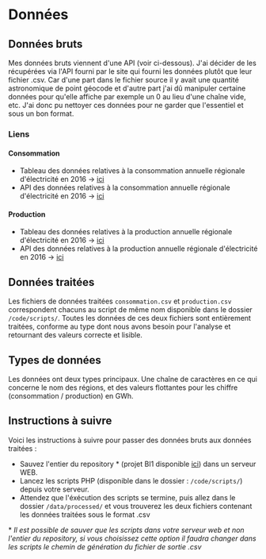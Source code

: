 # Données

## Données bruts
Mes données bruts viennent d'une API (voir ci-dessous). J'ai décider de les récupérées via l'API fourni par le site qui fourni les données plutôt que leur fichier .csv. Car d'une part dans le fichier source il y avait une quantité astronomique de point géocode et d'autre part j'ai dû manipuler certaine données pour qu'elle affiche par exemple un 0 au lieu d'une chaîne vide, etc. J'ai donc pu nettoyer ces données pour ne garder que l'essentiel et sous un bon format.

### Liens
#### Consommation
 - Tableau des données relatives à la consommation annuelle régionale d'électricité en 2016 -> [ici](https://rte-opendata.opendatasoft.com/explore/dataset/conso_nette_regionale/table/?flg=fr&disjunctive.code_insee&disjunctive.regions_nouvelles&refine.annee=2016&sort=-annee)
 - API des données relatives à la consommation annuelle régionale d'électricité en 2016 -> [ici](https://rte-opendata.opendatasoft.com/api/records/1.0/search/?dataset=conso_nette_regionale&rows=13&sort=regions_nouvelles&facet=annee&facet=code_insee&facet=regions_nouvelles&refine.annee=2016)

#### Production
 - Tableau des données relatives à la production annuelle régionale d'électricité en 2016 -> [ici](https://rte-opendata.opendatasoft.com/explore/dataset/prod_region_filiere/table/?disjunctive.regions_nouvelles&sort=-annee&refine.annee=2016)
 - API des données relatives à la production annuelle régionale d'électricité en 2016 -> [ici](https://rte-opendata.opendatasoft.com/api/records/1.0/search/?dataset=prod_region_filiere&rows=13&sort=regions_nouvelles&facet=annee&facet=regions_nouvelles&refine.annee=2016)

## Données traitées
Les fichiers de données traitées `consommation.csv` et `production.csv` correspondent chacuns au script de même nom disponible dans le dossier `/code/scripts/`. Toutes les données de ces deux fichiers sont entièrement traitées, conforme au type dont nous avons besoin pour l'analyse et retournant des valeurs correcte et lisible.

## Types de données
Les données ont deux types principaux. Une chaîne de caractères en ce qui concerne le nom des régions, et des valeurs flottantes pour les chiffre (consommation / production) en GWh.

## Instructions à suivre
Voici les instructions à suivre pour passer des données bruts aux données traitées :
 - Sauvez l'entier du repository * (projet BI1 disponible [ici](https://github.com/gollgot/BI1-project)) dans un serveur WEB.
 - Lancez les scripts PHP (disponible dans le dossier : `/code/scripts/`) depuis votre serveur.
 - Attendez que l'éxécution des scripts se termine, puis allez dans le dossier `/data/processed/` et vous trouverez les deux fichiers contenant les données traitées sous le format .csv

\* *Il est possible de sauver que les scripts dans votre serveur web et non l'entier du repository, si vous choisissez cette option il faudra changer dans les scripts le chemin de génération du fichier de sortie .csv*
